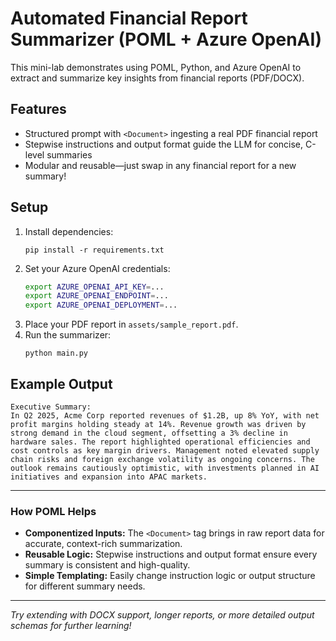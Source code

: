 # Automated Financial Report Summarizer (POML + Azure OpenAI)

This mini-lab demonstrates using POML, Python, and Azure OpenAI to extract and summarize key insights from financial reports (PDF/DOCX).

## Features

- Structured prompt with `<Document>` ingesting a real PDF financial report
- Stepwise instructions and output format guide the LLM for concise, C-level summaries
- Modular and reusable—just swap in any financial report for a new summary!

## Setup

1. Install dependencies:
   ```
   pip install -r requirements.txt
   ```
2. Set your Azure OpenAI credentials:
   ```sh
   export AZURE_OPENAI_API_KEY=...
   export AZURE_OPENAI_ENDPOINT=...
   export AZURE_OPENAI_DEPLOYMENT=...
   ```
3. Place your PDF report in `assets/sample_report.pdf`.
4. Run the summarizer:
   ```
   python main.py
   ```

## Example Output

```
Executive Summary:
In Q2 2025, Acme Corp reported revenues of $1.2B, up 8% YoY, with net profit margins holding steady at 14%. Revenue growth was driven by strong demand in the cloud segment, offsetting a 3% decline in hardware sales. The report highlighted operational efficiencies and cost controls as key margin drivers. Management noted elevated supply chain risks and foreign exchange volatility as ongoing concerns. The outlook remains cautiously optimistic, with investments planned in AI initiatives and expansion into APAC markets.
```

---

### How POML Helps

- **Componentized Inputs:** The `<Document>` tag brings in raw report data for accurate, context-rich summarization.
- **Reusable Logic:** Stepwise instructions and output format ensure every summary is consistent and high-quality.
- **Simple Templating:** Easily change instruction logic or output structure for different summary needs.

---

*Try extending with DOCX support, longer reports, or more detailed output schemas for further learning!*